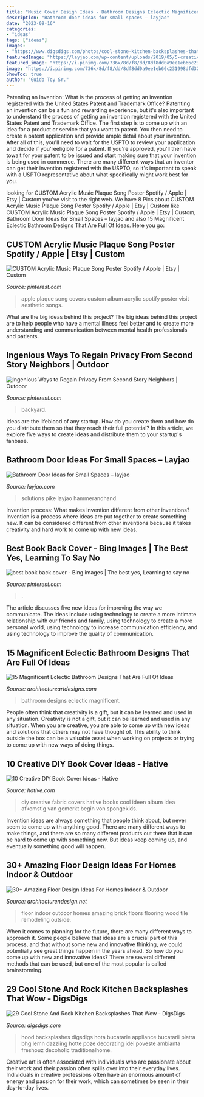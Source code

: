 ```yaml
---
title: "Music Cover Design Ideas - Bathroom Designs Eclectic Magnificent"
description: "Bathroom door ideas for small spaces – layjao"
date: "2023-09-16"
categories:
- "ideas"
tags: ["ideas"]
images:
- "https://www.digsdigs.com/photos/cool-stone-kitchen-backsplashes-that-wow-12.jpg"
featuredImage: "https://layjao.com/wp-content/uploads/2019/05/5-creative-solutions-for-small-bathrooms-hammer-hand.jpg"
featured_image: "https://i.pinimg.com/736x/8d/f8/dd/8df8dd0a9ee1eb66c231998dfd32bd9d.jpg"
image: "https://i.pinimg.com/736x/8d/f8/dd/8df8dd0a9ee1eb66c231998dfd32bd9d.jpg"
ShowToc: true
author: "Guido Toy Sr."
---
```



Patenting an invention: What is the process of getting an invention registered with the United States Patent and Trademark Office?
Patenting an invention can be a fun and rewarding experience, but it's also important to understand the process of getting an invention registered with the United States Patent and Trademark Office. The first step is to come up with an idea for a product or service that you want to patent. You then need to create a patent application and provide ample detail about your invention. After all of this, you'll need to wait for the USPTO to review your application and decide if you'reeligible for a patent. If you're approved, you'll then have towait for your patent to be issued and start making sure that your invention is being used in commerce. There are many different ways that an inventor can get their invention registered with the USPTO, so it's important to speak with a USPTO representative about what specifically might work best for you.

	

		
looking for CUSTOM Acrylic Music Plaque Song Poster Spotify / Apple | Etsy | Custom you've visit to the right web. We have 8 Pics about CUSTOM Acrylic Music Plaque Song Poster Spotify / Apple | Etsy | Custom like CUSTOM Acrylic Music Plaque Song Poster Spotify / Apple | Etsy | Custom, Bathroom Door Ideas for Small Spaces – layjao and also 15 Magnificent Eclectic Bathroom Designs That Are Full Of Ideas. Here you go:
		
    
## CUSTOM Acrylic Music Plaque Song Poster Spotify / Apple | Etsy | Custom

<img loading=lazy src="https://i.pinimg.com/736x/8d/f8/dd/8df8dd0a9ee1eb66c231998dfd32bd9d.jpg" onerror="this.onerror=null;this.src='https://tse1.mm.bing.net/th?id=OIP.mpQ5cq8bD8nauIMO7F_f5gHaLH&amp;pid=15.1';" alt="CUSTOM Acrylic Music Plaque Song Poster Spotify / Apple | Etsy | Custom">

_Source: pinterest.com_

>apple plaque song covers custom album acrylic spotify poster visit aesthetic songs. 

	

What are the big ideas behind this project?
The big ideas behind this project are to help people who have a mental illness feel better and to create more understanding and communication between mental health professionals and patients.

    
## Ingenious Ways To Regain Privacy From Second Story Neighbors | Outdoor

<img loading=lazy src="https://i.pinimg.com/736x/1f/67/46/1f6746915b65685aff6200b23a5dfd15.jpg" onerror="this.onerror=null;this.src='https://tse2.mm.bing.net/th?id=OIP.7wHfgye8gWh0szWFJoFZEgHaLD&amp;pid=15.1';" alt="Ingenious Ways to Regain Privacy From Second Story Neighbors | Outdoor">

_Source: pinterest.com_

>backyard. 

	

Ideas are the lifeblood of any startup. How do you create them and how do you distribute them so that they reach their full potential? In this article, we explore five ways to create ideas and distribute them to your startup's fanbase.

    
## Bathroom Door Ideas For Small Spaces – Layjao

<img loading=lazy src="https://layjao.com/wp-content/uploads/2019/05/5-creative-solutions-for-small-bathrooms-hammer-hand.jpg" onerror="this.onerror=null;this.src='https://tse1.mm.bing.net/th?id=OIP.n02aeFDuzANuwEhbuPXm0AHaK-&amp;pid=15.1';" alt="Bathroom Door Ideas for Small Spaces – layjao">

_Source: layjao.com_

>solutions pike layjao hammerandhand. 

	

Invention process: What makes Invention different from other inventions?
Invention is a process where ideas are put together to create something new. It can be considered different from other inventions because it takes creativity and hard work to come up with new ideas.

    
## Best Book Back Cover - Bing Images | The Best Yes, Learning To Say No

<img loading=lazy src="https://i.pinimg.com/736x/9d/65/a9/9d65a94639bda482ef80f31eaecff8f2.jpg" onerror="this.onerror=null;this.src='https://tse1.mm.bing.net/th?id=OIP.LoZYlS-od7WQu157w90ymgAAAA&amp;pid=15.1';" alt="best book back cover - Bing images | The best yes, Learning to say no">

_Source: pinterest.com_

>. 

	

The article discusses five new ideas for improving the way we communicate. The ideas include using technology to create a more intimate relationship with our friends and family, using technology to create a more personal world, using technology to increase communication efficiency, and using technology to improve the quality of communication.

    
## 15 Magnificent Eclectic Bathroom Designs That Are Full Of Ideas

<img loading=lazy src="https://www.architectureartdesigns.com/wp-content/uploads/2016/11/15-Magnificent-Eclectic-Bathroom-Designs-That-Are-Full-Of-Ideas-6-630x886.jpg" onerror="this.onerror=null;this.src='https://tse3.mm.bing.net/th?id=OIP.gYICp1ww-8ykzW0XFe6MiQHaKa&amp;pid=15.1';" alt="15 Magnificent Eclectic Bathroom Designs That Are Full Of Ideas">

_Source: architectureartdesigns.com_

>bathroom designs eclectic magnificent. 

	

People often think that creativity is a gift, but it can be learned and used in any situation.
Creativity is not a gift, but it can be learned and used in any situation. When you are creative, you are able to come up with new ideas and solutions that others may not have thought of. This ability to think outside the box can be a valuable asset when working on projects or trying to come up with new ways of doing things.

    
## 10 Creative DIY Book Cover Ideas - Hative

<img loading=lazy src="https://hative.com/wp-content/uploads/2014/09/diy-book-cover-ideas/1-fabric-book-cover.jpg" onerror="this.onerror=null;this.src='https://tse4.mm.bing.net/th?id=OIP.nhSMpPCA2izTTeFOhh-RswHaK4&amp;pid=15.1';" alt="10 Creative DIY Book Cover Ideas - Hative">

_Source: hative.com_

>diy creative fabric covers hative books cool ideen album idea afkomstig van gemerkt begin von spongekids. 

	

Invention ideas are always something that people think about, but never seem to come up with anything good. There are many different ways to make things, and there are so many different products out there that it can be hard to come up with something new. But ideas keep coming up, and eventually something good will happen.

    
## 30+ Amazing Floor Design Ideas For Homes Indoor &amp; Outdoor

<img loading=lazy src="http://cdn.architecturendesign.net/wp-content/uploads/2015/08/AD-Indoor-Outdoor-Floor-Design-Ideas-24.jpg" onerror="this.onerror=null;this.src='https://tse2.mm.bing.net/th?id=OIP.I_f8WokE4LtwKIoGXFsWYAHaLJ&amp;pid=15.1';" alt="30+ Amazing Floor Design Ideas For Homes Indoor &amp; Outdoor">

_Source: architecturendesign.net_

>floor indoor outdoor homes amazing brick floors flooring wood tile remodeling outside. 

	

When it comes to planning for the future, there are many different ways to approach it. Some people believe that ideas are a crucial part of this process, and that without some new and innovative thinking, we could potentially see great things happen in the years ahead. So how do you come up with new and innovative ideas? There are several different methods that can be used, but one of the most popular is called brainstorming.

    
## 29 Cool Stone And Rock Kitchen Backsplashes That Wow - DigsDigs

<img loading=lazy src="https://www.digsdigs.com/photos/cool-stone-kitchen-backsplashes-that-wow-12.jpg" onerror="this.onerror=null;this.src='https://tse1.mm.bing.net/th?id=OIP.A1VW4qxXhaV9W-TceG-hxQHaJ_&amp;pid=15.1';" alt="29 Cool Stone And Rock Kitchen Backsplashes That Wow - DigsDigs">

_Source: digsdigs.com_

>hood backsplashes digsdigs hota bucatarie appliance bucatarii piatra bhg lemn dazzling hotte poze decorating idei poveste ambianta freshouz decoholic traditionalhome. 

	

Creative art is often associated with individuals who are passionate about their work and their passion often spills over into their everyday lives. Individuals in creative professions often have an enormous amount of energy and passion for their work, which can sometimes be seen in their day-to-day lives.

